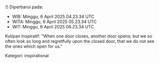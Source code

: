 ⏰ Diperbarui pada:
- WIB: Minggu, 6 April 2025 04.23.34 UTC
- WITA: Minggu, 6 April 2025 05.23.34 UTC
- WIT: Minggu, 6 April 2025 06.23.34 UTC

Kutipan Inspiratif:
"When one door closes, another door opens; but we so often look so long and regretfully upon the closed door, that we do not see the ones which open for us."


Kategori: inspirational

